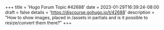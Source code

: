 +++
title = 'Hugo Forum Topic #42688'
date = 2023-01-29T16:39:24-08:00
draft = false
details = 'https://discourse.gohugo.io/t/42688'
description = "How to show images, placed in /assets in partials and is it possible to resize/convert them there?"
+++

